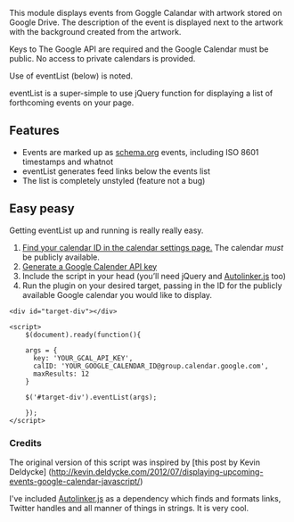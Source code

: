 This module displays events from Goggle Calandar with artwork stored on Google Drive.
The description of the event is displayed next to the artwork with the background created from the artwork.

Keys to The Google API are required and the Google Calendar must be public.
No access to private calendars is provided.


Use of eventList (below) is noted.

eventList is a super-simple to use jQuery function for displaying a list of forthcoming events on your page.

## Features

* Events are marked up as [schema.org](http://schema.org) events, including ISO 8601 timestamps and whatnot
* eventList generates feed links below the events list
* The list is completely unstyled (feature not a bug)

## Easy peasy

Getting eventList up and running is really really easy.

1. [Find your calendar ID in the calendar settings page.](https://support.google.com/calendar/answer/63962?hl=en) The calendar _must_ be publicly available.
2. [Generate a Google Calender API key](https://console.developers.google.com/flows/enableapi?apiid=calendar)
3. Include the script in your head (you’ll need jQuery and [Autolinker.js](https://github.com/gregjacobs/Autolinker.js) too)
4. Run the plugin on your desired target, passing in the ID for the publicly available Google calendar you would like to display.

```
<div id="target-div"></div>

<script>
	$(document).ready(function(){

    args = {
      key: 'YOUR_GCAL_API_KEY',
      calID: 'YOUR_GOOGLE_CALENDAR_ID@group.calendar.google.com',
      maxResults: 12
    }

    $('#target-div').eventList(args);

	});
</script>
```

### Credits

The original version of this script was inspired by [this post by Kevin Deldycke] (http://kevin.deldycke.com/2012/07/displaying-upcoming-events-google-calendar-javascript/)

I've included [Autolinker.js](https://github.com/gregjacobs/Autolinker.js) as a dependency which finds and formats links, Twitter handles and all manner of things in strings. It is very cool.
